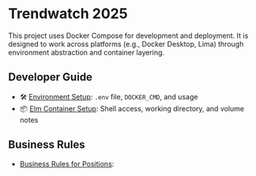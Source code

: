 # Trendwatch 2025

This project uses Docker Compose for development and deployment. It is designed to work across platforms (e.g., Docker Desktop, Lima) through environment abstraction and container layering.

## Developer Guide

- 🛠 [Environment Setup](docs/env-setup.md): `.env` file, `DOCKER_CMD`, and usage
- 📦 [Elm Container Setup](docs/elm-container.md): Shell access, working directory, and volume notes

## Business Rules
- [Business Rules for Positions](docs/position-business-rules.md): 
